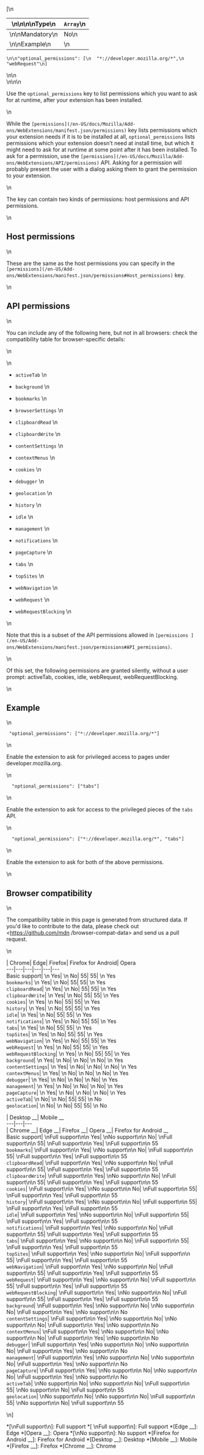 [\n

\n\n\n\nType\n| `Array`\n  
---|---  
\n\nMandatory\n| No\n  
\n\nExample\n| \n

    
    
    \n\n"optional_permissions": [\n  "*://developer.mozilla.org/*",\n  "webRequest"\n]

\n\n  
\n\n\n

Use the `optional_permissions` key to list permissions which you want to ask
for at runtime, after your extension has been installed.

\n

While the `[permissions](/en-US/docs/Mozilla/Add-
ons/WebExtensions/manifest.json/permissions)` key lists permissions which your
extension needs if it is to be installed at all, `optional_permissions` lists
permissions which your extension doesn't need at install time, but which it
might need to ask for at runtime at some point after it has been installed. To
ask for a permission, use the `[permissions](/en-US/docs/Mozilla/Add-
ons/WebExtensions/API/permissions)` API. Asking for a permission will probably
present the user with a dialog asking them to grant the permission to your
extension.

\n

The key can contain two kinds of permissions: host permissions and API
permissions.

\n

## Host permissions

\n

These are the same as the host permissions you can specify in the
`[permissions](/en-US/Add-
ons/WebExtensions/manifest.json/permissions#Host_permissions)` key.

\n

## API permissions

\n

You can include any of the following here, but not in all browsers: check the
compatibility table for browser-specific details:

\n

\n

  * `activeTab`
\n

  * `background`
\n

  * `bookmarks`
\n

  * `browserSettings`
\n

  * `clipboardRead`
\n

  * `clipboardWrite`
\n

  * `contentSettings`
\n

  * `contextMenus`
\n

  * `cookies`
\n

  * `debugger`
\n

  * `geolocation`
\n

  * `history`
\n

  * `idle`
\n

  * `management`
\n

  * `notifications`
\n

  * `pageCapture`
\n

  * `tabs`
\n

  * `topSites`
\n

  * `webNavigation`
\n

  * `webRequest`
\n

  * `webRequestBlocking`
\n

\n

Note that this is a subset of the API permissions allowed in `[permissions
](/en-US/Add-ons/WebExtensions/manifest.json/permissions#API_permissions)`.

\n

Of this set, the following permissions are granted silently, without a user
prompt: activeTab, cookies, idle, webRequest, webRequestBlocking.

\n

## Example

\n

    
    
     "optional_permissions": ["*://developer.mozilla.org/*"]

\n

Enable the extension to ask for privileged access to pages under
developer.mozilla.org.

\n

    
    
      "optional_permissions": ["tabs"]

\n

Enable the extension to ask for access to the privileged pieces of the `tabs`
API.

\n

    
    
      "optional_permissions": ["*://developer.mozilla.org/*", "tabs"]

\n

Enable the extension to ask for both of the above permissions.

\n

## Browser compatibility

\n

The compatibility table in this page is generated from structured data. If
you'd like to contribute to the data, please check out <https://github.com/mdn
/browser-compat-data> and send us a pull request.

\n

| Chrome| Edge| Firefox| Firefox for Android| Opera  
---|---|---|---|---|---  
Basic support| \n Yes| \n No| 55| 55| \n Yes  
`bookmarks`| \n Yes| \n No| 55| 55| \n Yes  
`clipboardRead`| \n Yes| \n No| 55| 55| \n Yes  
`clipboardWrite`| \n Yes| \n No| 55| 55| \n Yes  
`cookies`| \n Yes| \n No| 55| 55| \n Yes  
`history`| \n Yes| \n No| 55| 55| \n Yes  
`idle`| \n Yes| \n No| 55| 55| \n Yes  
`notifications`| \n Yes| \n No| 55| 55| \n Yes  
`tabs`| \n Yes| \n No| 55| 55| \n Yes  
`topSites`| \n Yes| \n No| 55| 55| \n Yes  
`webNavigation`| \n Yes| \n No| 55| 55| \n Yes  
`webRequest`| \n Yes| \n No| 55| 55| \n Yes  
`webRequestBlocking`| \n Yes| \n No| 55| 55| \n Yes  
`background`| \n Yes| \n No| \n No| \n No| \n Yes  
`contentSettings`| \n Yes| \n No| \n No| \n No| \n Yes  
`contextMenus`| \n Yes| \n No| \n No| \n No| \n Yes  
`debugger`| \n Yes| \n No| \n No| \n No| \n Yes  
`management`| \n Yes| \n No| \n No| \n No| \n Yes  
`pageCapture`| \n Yes| \n No| \n No| \n No| \n Yes  
`activeTab`| \n No| \n No| 55| 55| \n No  
`geolocation`| \n No| \n No| 55| 55| \n No  
  
| Desktop __| Mobile __  
---|---|---  
| Chrome __| Edge __| Firefox __| Opera __| Firefox for Android __  
Basic support|  \nFull support\n\n Yes| \nNo support\n\n No| \nFull
support\n\n 55| \nFull support\n\n Yes| \nFull support\n\n 55  
`bookmarks`| \nFull support\n\n Yes| \nNo support\n\n No| \nFull support\n\n
55| \nFull support\n\n Yes| \nFull support\n\n 55  
`clipboardRead`| \nFull support\n\n Yes| \nNo support\n\n No| \nFull
support\n\n 55| \nFull support\n\n Yes| \nFull support\n\n 55  
`clipboardWrite`| \nFull support\n\n Yes| \nNo support\n\n No| \nFull
support\n\n 55| \nFull support\n\n Yes| \nFull support\n\n 55  
`cookies`| \nFull support\n\n Yes| \nNo support\n\n No| \nFull support\n\n 55|
\nFull support\n\n Yes| \nFull support\n\n 55  
`history`| \nFull support\n\n Yes| \nNo support\n\n No| \nFull support\n\n 55|
\nFull support\n\n Yes| \nFull support\n\n 55  
`idle`| \nFull support\n\n Yes| \nNo support\n\n No| \nFull support\n\n 55|
\nFull support\n\n Yes| \nFull support\n\n 55  
`notifications`| \nFull support\n\n Yes| \nNo support\n\n No| \nFull
support\n\n 55| \nFull support\n\n Yes| \nFull support\n\n 55  
`tabs`| \nFull support\n\n Yes| \nNo support\n\n No| \nFull support\n\n 55|
\nFull support\n\n Yes| \nFull support\n\n 55  
`topSites`| \nFull support\n\n Yes| \nNo support\n\n No| \nFull support\n\n
55| \nFull support\n\n Yes| \nFull support\n\n 55  
`webNavigation`| \nFull support\n\n Yes| \nNo support\n\n No| \nFull
support\n\n 55| \nFull support\n\n Yes| \nFull support\n\n 55  
`webRequest`| \nFull support\n\n Yes| \nNo support\n\n No| \nFull support\n\n
55| \nFull support\n\n Yes| \nFull support\n\n 55  
`webRequestBlocking`| \nFull support\n\n Yes| \nNo support\n\n No| \nFull
support\n\n 55| \nFull support\n\n Yes| \nFull support\n\n 55  
`background`| \nFull support\n\n Yes| \nNo support\n\n No| \nNo support\n\n
No| \nFull support\n\n Yes| \nNo support\n\n No  
`contentSettings`| \nFull support\n\n Yes| \nNo support\n\n No| \nNo
support\n\n No| \nFull support\n\n Yes| \nNo support\n\n No  
`contextMenus`| \nFull support\n\n Yes| \nNo support\n\n No| \nNo support\n\n
No| \nFull support\n\n Yes| \nNo support\n\n No  
`debugger`| \nFull support\n\n Yes| \nNo support\n\n No| \nNo support\n\n No|
\nFull support\n\n Yes| \nNo support\n\n No  
`management`| \nFull support\n\n Yes| \nNo support\n\n No| \nNo support\n\n
No| \nFull support\n\n Yes| \nNo support\n\n No  
`pageCapture`| \nFull support\n\n Yes| \nNo support\n\n No| \nNo support\n\n
No| \nFull support\n\n Yes| \nNo support\n\n No  
`activeTab`| \nNo support\n\n No| \nNo support\n\n No| \nFull support\n\n 55|
\nNo support\n\n No| \nFull support\n\n 55  
`geolocation`| \nNo support\n\n No| \nNo support\n\n No| \nFull support\n\n
55| \nNo support\n\n No| \nFull support\n\n 55  
  
\n]

  *[\nFull support\n]: Full support
  *[ \nFull support\n]: Full support
  *[Edge __]: Edge
  *[Opera __]: Opera
  *[\nNo support\n]: No support
  *[Firefox for Android __]: Firefox for Android
  *[Desktop __]: Desktop
  *[Mobile __]: Mobile
  *[Firefox __]: Firefox
  *[Chrome __]: Chrome

